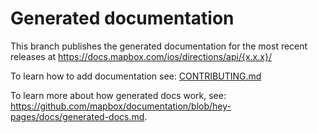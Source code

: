 # Generated documentation
This branch publishes the generated documentation for the most recent releases at https://docs.mapbox.com/ios/directions/api/{x.x.x}/

To learn how to add documentation see: [CONTRIBUTING.md](https://github.com/mapbox/mapbox-navigation-android/blob/master/CONTRIBUTING.md)

To learn more about how generated docs work, see: https://github.com/mapbox/documentation/blob/hey-pages/docs/generated-docs.md.
